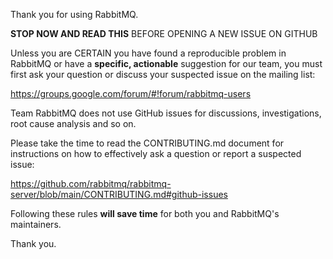 Thank you for using RabbitMQ.

**STOP NOW AND READ THIS** BEFORE OPENING A NEW ISSUE ON GITHUB

Unless you are CERTAIN you have found a reproducible problem in RabbitMQ or
have a **specific, actionable** suggestion for our team, you must first ask
your question or discuss your suspected issue on the mailing list:

https://groups.google.com/forum/#!forum/rabbitmq-users

Team RabbitMQ does not use GitHub issues for discussions, investigations, root
cause analysis and so on.

Please take the time to read the CONTRIBUTING.md document for instructions on
how to effectively ask a question or report a suspected issue:

https://github.com/rabbitmq/rabbitmq-server/blob/main/CONTRIBUTING.md#github-issues

Following these rules **will save time** for both you and RabbitMQ's maintainers.

Thank you.
